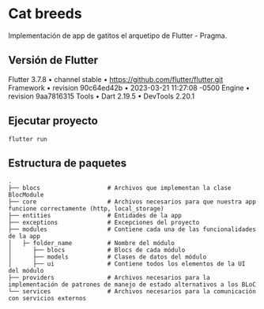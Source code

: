 # Cat breeds
Implementación de app de gatitos el arquetipo de Flutter - Pragma.

## Versión de Flutter
Flutter 3.7.8 • channel stable • https://github.com/flutter/flutter.git
Framework • revision 90c64ed42b • 2023-03-21 11:27:08 -0500
Engine • revision 9aa7816315
Tools • Dart 2.19.5 • DevTools 2.20.1

## Ejecutar proyecto
```
flutter run
```

## Estructura de paquetes
    .
    ├── blocs                   # Archivos que implementan la clase BlocModule
    ├── core                    # Archivos necesarios para que nuestra app funcione correctamente (http, local_storage)
    ├── entities                # Entidades de la app  
    ├── exceptions              # Excepciones del proyecto
    ├── modules                 # Contiene cada una de las funcionalidades de la app
    │   ├─ folder_name          # Nombre del módulo
    │      ├── blocs            # Blocs de cada módulo
    │      ├── models           # Clases de datos del módulo
    │      ├── ui               # Contiene todos los elementos de la UI del módulo
    ├── providers               # Archivos necesarios para la implementación de patrones de manejo de estado alternativos a los BLoC
    └── services                # Archivos necesarios para la comunicación con servicios externos